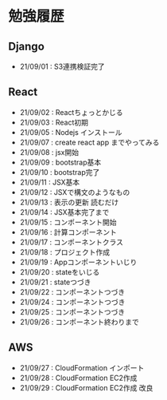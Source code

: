 # 勉強履歴

## Django
- 21/09/01 : S3連携検証完了

## React
- 21/09/02 : Reactちょっとかじる
- 21/09/03 : React初期
- 21/09/05 : Nodejs インストール
- 21/09/07 : create react app までやってみる
- 21/09/08 : jsx開始
- 21/09/09 : bootstrap基本
- 21/09/10 : bootstrap完了
- 21/09/11 : JSX基本
- 21/09/12 : JSXで構文のようなもの
- 21/09/13 : 表示の更新 読むだけ
- 21/09/14 : JSX基本完了まで
- 21/09/15 : コンポーネント開始
- 21/09/16 : 計算コンポーネント
- 21/09/17 : コンポーネントクラス
- 21/09/18 : プロジェクト作成
- 21/09/19 : Appコンポーネントいじり
- 21/09/20 : stateをいじる
- 21/09/21 : stateつづき
- 21/09/22 : コンポーネントつづき
- 21/09/24 : コンポーネントつづき
- 21/09/25 : コンポーネントつづき
- 21/09/26 : コンポーネント終わりまで

## AWS
- 21/09/27 : CloudFormation インポート
- 21/09/28 : CloudFormation EC2作成
- 21/09/29 : CloudFormation EC2作成 改良